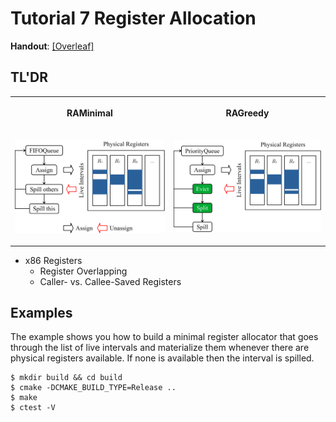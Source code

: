 # Tutorial 7 Register Allocation

**Handout**: [\[Overleaf\]](https://www.overleaf.com/read/bjrphznfydcg)

## TL'DR

<table>
  <tr>
  <th>

RAMinimal

  </th>
  <th>
  
RAGreedy
  
  </th>
  </tr>
  <td>

![](./RAMinimal.png)

  </td>
  <td>
  
![](./RAGreedy.png)
  
  </td>
  <tr>
  </tr>
</table>

- x86 Registers
  - Register Overlapping
  - Caller- vs. Callee-Saved Registers

## Examples

The example shows you how to build a minimal register allocator that goes
through the list of live intervals and materialize them whenever there are
physical registers available. If none is available then the interval is spilled.
```
$ mkdir build && cd build
$ cmake -DCMAKE_BUILD_TYPE=Release ..
$ make
$ ctest -V
```
